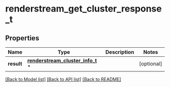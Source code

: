 # renderstream_get_cluster_response_t

## Properties
Name | Type | Description | Notes
------------ | ------------- | ------------- | -------------
**result** | [**renderstream_cluster_info_t**](renderstream_cluster_info.md) \* |  | [optional] 

[[Back to Model list]](../README.md#documentation-for-models) [[Back to API list]](../README.md#documentation-for-api-endpoints) [[Back to README]](../README.md)


